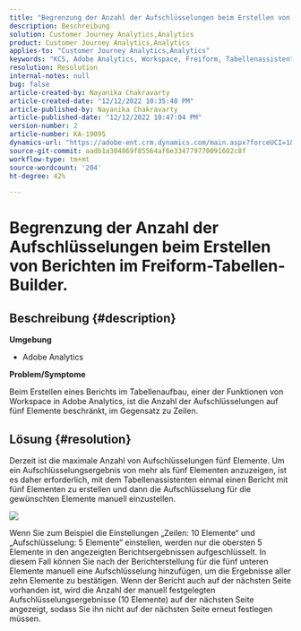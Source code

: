 ```yaml
---
title: "Begrenzung der Anzahl der Aufschlüsselungen beim Erstellen von Berichten im Freiform-Tabellen-Builder."
description: Beschreibung
solution: Customer Journey Analytics,Analytics
product: Customer Journey Analytics,Analytics
applies-to: "Customer Journey Analytics,Analytics"
keywords: "KCS, Adobe Analytics, Workspace, Freiform, Tabellenassistent, Einschränkung"
resolution: Resolution
internal-notes: null
bug: false
article-created-by: Nayanika Chakravarty
article-created-date: "12/12/2022 10:35:48 PM"
article-published-by: Nayanika Chakravarty
article-published-date: "12/12/2022 10:47:04 PM"
version-number: 2
article-number: KA-19095
dynamics-url: "https://adobe-ent.crm.dynamics.com/main.aspx?forceUCI=1&pagetype=entityrecord&etn=knowledgearticle&id=4315ac52-6d7a-ed11-81ac-6045bd006b25"
source-git-commit: aadb1a304869f85564af6e334779770091602c8f
workflow-type: tm+mt
source-wordcount: '204'
ht-degree: 42%

---
```


# Begrenzung der Anzahl der Aufschlüsselungen beim Erstellen von Berichten im Freiform-Tabellen-Builder.

## Beschreibung {#description}


<b>Umgebung</b>

- Adobe Analytics

<b>Problem/Symptome</b>

Beim Erstellen eines Berichts im Tabellenaufbau, einer der Funktionen von Workspace in Adobe Analytics, ist die Anzahl der Aufschlüsselungen auf fünf Elemente beschränkt, im Gegensatz zu Zeilen.


## Lösung {#resolution}


Derzeit ist die maximale Anzahl von Aufschlüsselungen fünf Elemente. Um ein Aufschlüsselungsergebnis von mehr als fünf Elementen anzuzeigen, ist es daher erforderlich, mit dem Tabellenassistenten einmal einen Bericht mit fünf Elementen zu erstellen und dann die Aufschlüsselung für die gewünschten Elemente manuell einzustellen.

![](assets/936a2ca2-6ab5-ec11-983f-000d3a5d0e57.png)

Wenn Sie zum Beispiel die Einstellungen „Zeilen: 10 Elemente“ und „Aufschlüsselung: 5 Elemente“ einstellen, werden nur die obersten 5 Elemente in den angezeigten Berichtsergebnissen aufgeschlüsselt. In diesem Fall können Sie nach der Berichterstellung für die fünf unteren Elemente manuell eine Aufschlüsselung hinzufügen, um die Ergebnisse aller zehn Elemente zu bestätigen. Wenn der Bericht auch auf der nächsten Seite vorhanden ist, wird die Anzahl der manuell festgelegten Aufschlüsselungsergebnisse (10 Elemente) auf der nächsten Seite angezeigt, sodass Sie ihn nicht auf der nächsten Seite erneut festlegen müssen.
